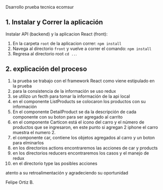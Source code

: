 Dsarrollo prueba tecnica ecomsur

## 1. Instalar y Correr la aplicación

Instalar API (backend) y la aplicacion React (front):

1. En la carpeta `root` de la aplicacion correr:
   `npm install`
2. Navega al directorio `front` y vuelve a correr el comando:
   `npm install`
3. Regresa al directorio root `cd ..`.


## 2. explicación del proceso

1. la prueba se trabajo con el framework React como viene estipulado en la prueba
2. para la consistencia de la información se uso redux
3. se utilizo un fecth para tomar la información de la api local
4. en el componente ListProducts se colocaron los productos con su información
5. En el componente DetailProduct se da la descripción de cada componente con su boton para ser agregado al carrito
6. en el componente Carticon está el icono del carro y el número de productos que se ingresaron, en este punto si agregan 2 iphone el carro muestra el numero 2.
7. el componente car, contiene los objetos agregados al carro y un boton para elminarlos
8. en los directorios actions encontraremos las acciones de car y products
9. en los directorios reducers encontraremos los casos y el manejo de redux
10. en el directorio type las posibles acciones


atento a su retroalimentación y agradeciendo su oportunidad

Felipe Ortiz B.